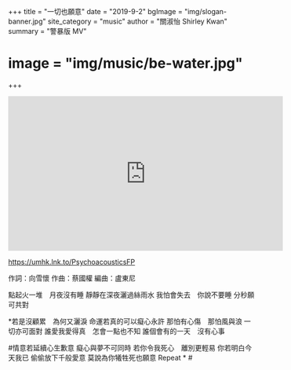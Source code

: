 +++
title = "一切也願意"
date = "2019-9-2"
bgImage = "img/slogan-banner.jpg"
site_category = "music"
author = "關淑怡 Shirley Kwan"
summary = "警暴版 MV"
# image = "img/music/be-water.jpg"
+++

<iframe width="560" height="315" src="https://www.youtube.com/embed/lOaYW_4JdPk" frameborder="0" allow="accelerometer; autoplay; encrypted-media; gyroscope; picture-in-picture" allowfullscreen></iframe>

https://umhk.lnk.to/PsychoacousticsFP

作詞：向雪懷
作曲：蔡國權
編曲：盧東尼

點起火一堆　月夜沒有睡
靜靜在深夜灑過絲雨水
我怕會失去　你說不要睡
分秒願可共對

*若是沒顧累　為何又灑淚
命運若真的可以癡心永許
那怕有心傷　那怕風與浪
一切亦可面對
誰愛我愛得真　怎會一點也不知
誰個會有的一天　沒有心事

#情意若延續心生歉意
癡心與夢不可同時
若你令我死心　離別更輕易
你若明白今天我已
偷偷放下千般愛意
莫說為你犧牲死也願意
Repeat * #
